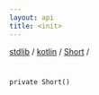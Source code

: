 ```yaml
---
layout: api
title: <init>
---
```

[stdlib](../../index.html) / [kotlin](../index.html) / [Short](index.html) / [<init>](_init_.html)

# <init>

```
private Short()
```
